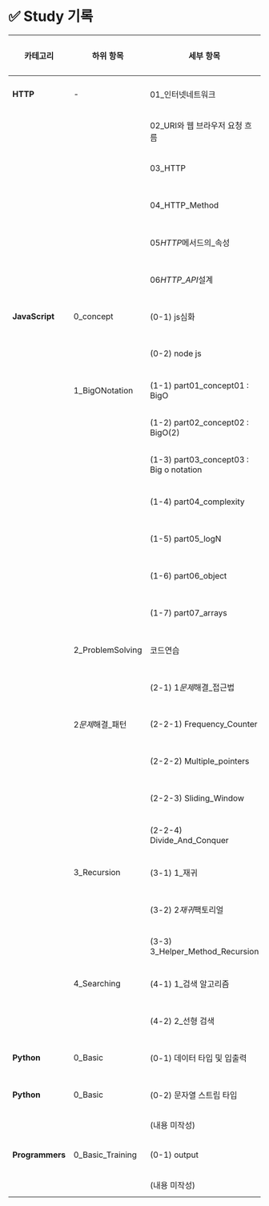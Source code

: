 # ✅ Study 기록

| 카테고리        | 하위 항목         | 세부 항목                               | 진도율 | 링크                                                                                                                                                                        |
| --------------- | ----------------- | --------------------------------------- | ------ | --------------------------------------------------------------------------------------------------------------------------------------------------------------------------- |
| **HTTP**        | -                 | 01\_인터넷네트워크                      | [ ]    | [📄 링크](https://github.com/hotteokButler/study/blob/main/01_HTTP/01_%EC%9D%B8%ED%84%B0%EB%84%B7_%EB%84%A4%ED%8A%B8%EC%9B%8C%ED%81%AC.md)                                  |
|                 |                   | 02_URI와 웹 브라우저 요청 흐름          | [ ]    | [📄 링크](https://github.com/hotteokButler/study/blob/main/01_HTTP/02_URI%EC%99%80_%EC%9B%B9_%EB%B8%8C%EB%9D%BC%EC%9A%B0%EC%A0%80_%EC%9A%94%EC%B2%AD_%ED%9D%90%EB%A6%84.md) |
|                 |                   | 03_HTTP                                 | []     | [📄 링크](https://github.com/hotteokButler/study/blob/main/01_HTTP/03_HTTP.md)                                                                                              |
|                 |                   | 04_HTTP_Method                          | []     | [📄 링크](https://github.com/hotteokButler/study/blob/main/01_HTTP/04_HTTP_Method.md)                                                                                       |
|                 |                   | 05*HTTP*메서드의\_속성                  | [ ]    | [📄 링크](https://github.com/hotteokButler/study/blob/main/01_HTTP/05_HTTP_%EB%A9%94%EC%84%9C%EB%93%9C%EC%9D%98_%EC%86%8D%EC%84%B1.md)                                      |
|                 |                   | 06*HTTP_API*설계                        | [ ]    | [📄 링크](https://github.com/hotteokButler/study/blob/main/01_HTTP/06_HTTP_API_%EC%84%A4%EA%B3%84.md)                                                                       |
| **JavaScript**  | 0_concept         | (0-1) js심화                            | [ ]    | [📄 링크](https://github.com/hotteokButler/study/tree/main/02_JavaScript/0_concept/0_1_js%EC%8B%AC%ED%99%94)                                                                |
|                 |                   | (0-2) node js                           | [ ]    | [📄 링크](https://github.com/hotteokButler/study/tree/main/02_JavaScript/0_concept/0_2_node_js)                                                                             |
|                 | 1_BigONotation    | (1-1) part01_concept01 : BigO           | []     | [📄 링크](https://github.com/hotteokButler/study/blob/main/02_JavaScript/1_BigONotation/part01__concept01.js)                                                               |
|                 |                   | (1-2) part02_concept02 : BigO(2)        | []     | [📄 링크](https://github.com/hotteokButler/study/blob/main/02_JavaScript/1_BigONotation/part02_concept02.js)                                                                |
|                 |                   | (1-3) part03_concept03 : Big o notation | [ ]    | [📄 링크](https://github.com/hotteokButler/study/blob/main/02_JavaScript/1_BigONotation/part03_concept03.js)                                                                |
|                 |                   | (1-4) part04_complexity                 | [ ]    | [📄 링크](https://github.com/hotteokButler/study/blob/main/02_JavaScript/1_BigONotation/part04_complexity.js)                                                               |
|                 |                   | (1-5) part05_logN                       | [ ]    | [📄 링크](https://github.com/hotteokButler/study/blob/main/02_JavaScript/1_BigONotation/part05_logN.js)                                                                     |
|                 |                   | (1-6) part06_object                     | [ ]    | [📄 링크](https://github.com/hotteokButler/study/blob/main/02_JavaScript/1_BigONotation/part06_object.js)                                                                   |
|                 |                   | (1-7) part07_arrays                     | [ ]    | [📄 링크](https://github.com/hotteokButler/study/blob/main/02_JavaScript/1_BigONotation/part07_arrays.js)                                                                   |
|                 | 2_ProblemSolving  | 코드연습                                | [ ]    | [📄 링크](https://github.com/hotteokButler/study/tree/main/02_JavaScript/2_ProblemSolving/%EC%BD%94%EB%93%9C%EC%97%B0%EC%8A%B5)                                             |
|                 |                   | (2-1) 1*문제*해결\_접근법               | []     | [📄 링크](https://github.com/hotteokButler/study/blob/main/02_JavaScript/2_ProblemSolving/1_%EB%AC%B8%EC%A0%9C_%ED%95%B4%EA%B2%B0_%EC%A0%91%EA%B7%BC%EB%B2%95.js)           |
|                 | 2*문제*해결\_패턴 | (2-2-1) Frequency_Counter               | [ ]    | [📄 링크](https://github.com/hotteokButler/study/blob/main/02_JavaScript/2_ProblemSolving/2-1_Frequeny_Counter.js)                                                          |
|                 |                   | (2-2-2) Multiple_pointers               | [ ]    | [📄 링크](https://github.com/hotteokButler/study/blob/main/02_JavaScript/2_ProblemSolving/2-2_Multiple_pointers.js)                                                         |
|                 |                   | (2-2-3) Sliding_Window                  | [ ]    | [📄 링크](https://github.com/hotteokButler/study/blob/main/02_JavaScript/2_ProblemSolving/2-3_Sliding_Window.js)                                                            |
|                 |                   | (2-2-4) Divide_And_Conquer              | [ ]    | [📄 링크](https://github.com/hotteokButler/study/blob/main/02_JavaScript/2_ProblemSolving/2-4_Divide_And_Conquer.js)                                                        |
|                 | 3_Recursion       | (3-1) 1\_재귀                           | [ ]    | [📄 링크](https://github.com/hotteokButler/study/blob/main/02_JavaScript/3_Recursion/1_%EC%9E%AC%EA%B7%80.js)                                                               |
|                 |                   | (3-2) 2*재귀*팩토리얼                   | [ ]    | [📄 링크](https://github.com/hotteokButler/study/blob/main/02_JavaScript/3_Recursion/2_%EC%9E%AC%EA%B7%80_%ED%8C%A9%ED%86%A0%EB%A6%AC%EC%96%BC.js)                          |
|                 |                   | (3-3) 3_Helper_Method_Recursion         | [ ]    | [📄 링크](https://github.com/hotteokButler/study/blob/main/02_JavaScript/3_Recursion/3_Helper_Method_Recrusion.js)                                                          |
|                 | 4_Searching       | (4-1) 1\_검색 알고리즘                  | [ ]    | [📄 링크](https://github.com/hotteokButler/study/blob/main/02_JavaScript/4_Searching/1_%EA%B2%80%EC%83%89_%EC%95%8C%EA%B3%A0%EB%A6%AC%EC%A6%98.js)                          |
|                 |                   | (4-2) 2\_선형 검색                      | [ ]    | [📄 링크](https://github.com/hotteokButler/study/blob/main/02_JavaScript/4_Searching/2_%EC%84%A0%ED%98%95%EA%B2%80%EC%83%89.js)                                             |
| **Python**      | 0_Basic           | (0-1) 데이터 타입 및 입출력             | [ ]    | [📄 링크](https://github.com/hotteokButler/study/blob/main/03_Python/0_Basic/01_data_type_and_print.ipynb)                                                                  |
| **Python**      | 0_Basic           | (0-2) 문자열 스트립 타입                | [ ]    | [📄 링크](https://github.com/hotteokButler/study/blob/main/03_Python/0_Basic/02_string_type.ipynb)                                                                          |
|                 |                   | (내용 미작성)                           | [ ]    | -                                                                                                                                                                           |
| **Programmers** | 0_Basic_Training  | (0-1) output                            | [ ]    | [📄 링크](https://github.com/hotteokButler/study/blob/main/04_Programmers/0_Basic_Training/01_output.md)                                                                    |
|                 |                   | (내용 미작성)                           | [ ]    | -                                                                                                                                                                           |
